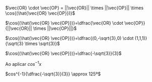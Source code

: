 $\vec{OR} \cdot \vec{OP} = ||\vec{OR}|| \times ||\vec{OP}|| \times \cos{(\hat{\vec{OR} \vec{OP}})}$

$\cos{(\hat{\vec{OR} \vec{OP}})}=\dfrac{\vec{OR} \cdot \vec{OP}}{||\vec{OR}|| \times ||\vec{OP}||}$

$\cos{(\hat{\vec{OR} \vec{OP}})}=\dfrac{(0,-\sqrt{3},0) \cdot (1,1,1)}{\sqrt{3} \times \sqrt{3}}$

$\cos{(\hat{\vec{OR} \vec{OP}})}=\dfrac{-\sqrt{3}}{3}$

Ao aplicar $cos^{-1}{x}$

$cos^{-1}{\dfrac{-\sqrt{3}}{3}} \approx 125º$